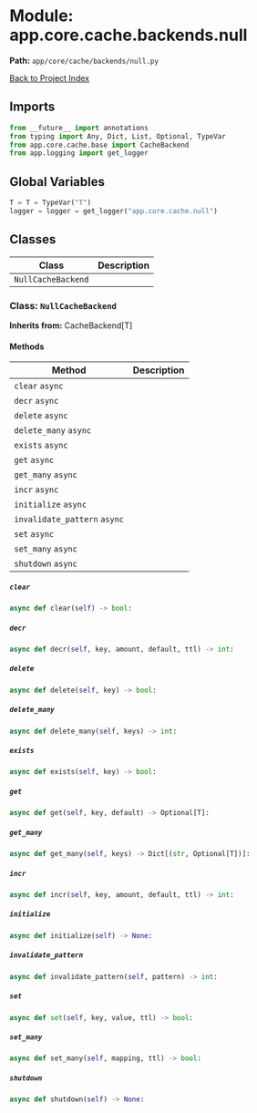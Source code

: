 # Module: app.core.cache.backends.null

**Path:** `app/core/cache/backends/null.py`

[Back to Project Index](../../../../../index.md)

## Imports
```python
from __future__ import annotations
from typing import Any, Dict, List, Optional, TypeVar
from app.core.cache.base import CacheBackend
from app.logging import get_logger
```

## Global Variables
```python
T = T = TypeVar("T")
logger = logger = get_logger("app.core.cache.null")
```

## Classes

| Class | Description |
| --- | --- |
| `NullCacheBackend` |  |

### Class: `NullCacheBackend`
**Inherits from:** CacheBackend[T]

#### Methods

| Method | Description |
| --- | --- |
| `clear` `async` |  |
| `decr` `async` |  |
| `delete` `async` |  |
| `delete_many` `async` |  |
| `exists` `async` |  |
| `get` `async` |  |
| `get_many` `async` |  |
| `incr` `async` |  |
| `initialize` `async` |  |
| `invalidate_pattern` `async` |  |
| `set` `async` |  |
| `set_many` `async` |  |
| `shutdown` `async` |  |

##### `clear`
```python
async def clear(self) -> bool:
```

##### `decr`
```python
async def decr(self, key, amount, default, ttl) -> int:
```

##### `delete`
```python
async def delete(self, key) -> bool:
```

##### `delete_many`
```python
async def delete_many(self, keys) -> int:
```

##### `exists`
```python
async def exists(self, key) -> bool:
```

##### `get`
```python
async def get(self, key, default) -> Optional[T]:
```

##### `get_many`
```python
async def get_many(self, keys) -> Dict[(str, Optional[T])]:
```

##### `incr`
```python
async def incr(self, key, amount, default, ttl) -> int:
```

##### `initialize`
```python
async def initialize(self) -> None:
```

##### `invalidate_pattern`
```python
async def invalidate_pattern(self, pattern) -> int:
```

##### `set`
```python
async def set(self, key, value, ttl) -> bool:
```

##### `set_many`
```python
async def set_many(self, mapping, ttl) -> bool:
```

##### `shutdown`
```python
async def shutdown(self) -> None:
```
